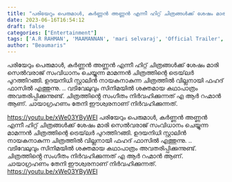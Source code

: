 ```yaml
---
title: "പരിയേറും പെരുമാൾ, കർണ്ണൻ അണ്ണൻ എന്നീ ഹിറ്റ് ചിത്രങ്ങൾക്ക് ശേഷം മാരി സെൽവരാജ് സംവിധാനം ചെയ്യുന്ന മാമന്നൻ ചിത്രത്തിന്റെ ട്രെയ്‌ലർ"
date: 2023-06-16T16:54:12
draft: false
categories: ["Entertainment"]
tags: ['A.R RAHMAN', 'MAAMANNAN', 'mari selvaraj', 'Official Trailer', 'udhayanidhi stalin', 'vadivelu']
author: "Beaumaris"
---
```


പരിയേറും പെരുമാൾ, കർണ്ണൻ അണ്ണൻ എന്നീ ഹിറ്റ് ചിത്രങ്ങൾക്ക് ശേഷം മാരി സെൽവരാജ് സംവിധാനം ചെയ്യുന്ന മാമന്നൻ ചിത്രത്തിന്റെ ട്രെയ്‌ലർ പുറത്തിറങ്ങി. ഉദയനിധി സ്റ്റാലിൻ നായകനാകുന്ന ചിത്രത്തിൽ വില്ലനായി ഫഹദ് ഫാസിൽ എത്തുന്നു. .. വടിവേലുവും സിനിമയിൽ ശക്തമായ കഥാപാത്രം അവതരിപ്പിക്കുന്നുണ്ട്. ചിത്രത്തിൻ്റെ സംഗീതം നിർവഹിക്കുന്നത് എ ആർ റഹ്മാൻ ആണ്. ചായാഗ്രഹണം തേനി ഈശ്വരനാണ് നിർവഹിക്കുന്നത്.

https://youtu.be/xWe03YByWEI
പരിയേറും പെരുമാൾ, കർണ്ണൻ അണ്ണൻ എന്നീ ഹിറ്റ് ചിത്രങ്ങൾക്ക് ശേഷം മാരി സെൽവരാജ് സംവിധാനം ചെയ്യുന്ന മാമന്നൻ ചിത്രത്തിന്റെ ട്രെയ്‌ലർ പുറത്തിറങ്ങി. ഉദയനിധി സ്റ്റാലിൻ നായകനാകുന്ന ചിത്രത്തിൽ വില്ലനായി ഫഹദ് ഫാസിൽ എത്തുന്നു. .. വടിവേലുവും സിനിമയിൽ ശക്തമായ കഥാപാത്രം അവതരിപ്പിക്കുന്നുണ്ട്. ചിത്രത്തിൻ്റെ സംഗീതം നിർവഹിക്കുന്നത് എ ആർ റഹ്മാൻ ആണ്. ചായാഗ്രഹണം തേനി ഈശ്വരനാണ് നിർവഹിക്കുന്നത്. https://youtu.be/xWe03YByWEI
